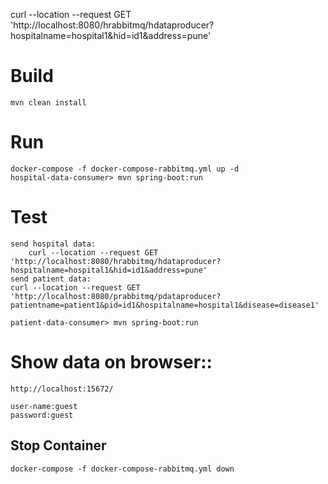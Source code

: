curl --location --request GET 'http://localhost:8080/hrabbitmq/hdataproducer?hospitalname=hospital1&hid=id1&address=pune'

# Build

    mvn clean install

# Run
    docker-compose -f docker-compose-rabbitmq.yml up -d
    hospital-data-consumer> mvn spring-boot:run

# Test
    send hospital data:
        curl --location --request GET 'http://localhost:8080/hrabbitmq/hdataproducer?hospitalname=hospital1&hid=id1&address=pune'
    send patient data:
    curl --location --request GET 'http://localhost:8080/prabbitmq/pdataproducer?patientname=patient1&pid=id1&hospitalname=hospital1&disease=disease1'
    
    patient-data-consumer> mvn spring-boot:run

# Show data on browser::

    http://localhost:15672/

    user-name:guest
    password:guest


## Stop Container

    docker-compose -f docker-compose-rabbitmq.yml down